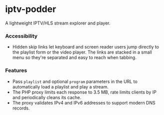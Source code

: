 # iptv-podder
A lightweight IPTV/HLS stream explorer and player.

### Accessibility
- Hidden skip links let keyboard and screen reader users jump directly to the playlist form or the video player. The links are stacked in a small menu so they're separated and easy to reach when tabbing.

### Features
- Pass `playlist` and optional `program` parameters in the URL to automatically load a playlist and play a stream.
- The PHP proxy limits each response to 3.5 MB, rate limits clients by IP and
  periodically cleans its cache.
- The proxy validates IPv4 and IPv6 addresses to support modern DNS records.

